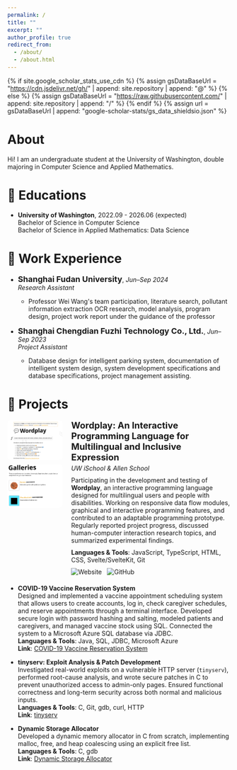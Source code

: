 ```yaml
---
permalink: /
title: ""
excerpt: ""
author_profile: true
redirect_from: 
  - /about/
  - /about.html
---
```


{% if site.google_scholar_stats_use_cdn %}
{% assign gsDataBaseUrl = "https://cdn.jsdelivr.net/gh/" | append: site.repository | append: "@" %}
{% else %}
{% assign gsDataBaseUrl = "https://raw.githubusercontent.com/" | append: site.repository | append: "/" %}
{% endif %}
{% assign url = gsDataBaseUrl | append: "google-scholar-stats/gs_data_shieldsio.json" %}

<span class='anchor' id='about-me'></span>

# About
Hi! I am an undergraduate student at the University of Washington, double majoring in Computer Science and Applied Mathematics.

# 📖 Educations
-  **University of Washington**, 2022.09 - 2026.06 (expected)<br>
Bachelor of Science in Computer Science<br>
Bachelor of Science in Applied Mathematics: Data Science

# 💼 Work Experience

- <span style="font-size: 18px;"><strong>Shanghai Fudan University</strong></span>, *Jun–Sep 2024*  
  *Research Assistant*  
  - Professor Wei Wang's team participation, literature search, pollutant information extraction OCR research, model analysis, program design, project work report under the guidance of the professor

- <span style="font-size: 18px;"><strong>Shanghai Chengdian Fuzhi Technology Co., Ltd.</strong></span>, *Jun–Sep 2023*  
  *Project Assistant*  
  - Database design for intelligent parking system, documentation of intelligent system design, system development specifications and database specifications, project management assisting.

# 🏅 Projects
<div style="display: flex; align-items: flex-start; margin-bottom: 20px;">
  <div style="display: flex; flex-direction: column; gap: 10px; width: 1000px; margin-right: 20px;">
    <img src="/images/wordplay1.png" alt="Screenshot 1" style="width: 100%; border-radius: 6px;">
    <img src="/images/wordplay2.png" alt="Screenshot 2" style="width: 100%; border-radius: 6px;">
  </div>

  <div>
    <div style="font-size: 20px; font-weight: bold;">
      Wordplay: An Interactive Programming Language for Multilingual and Inclusive Expression
    </div>
    <div style="margin: 4px 0; font-style: italic;">
      UW iSchool & Allen School
    </div>
    <div style="margin: 10px 0;">
      Participating in the development and testing of <strong>Wordplay</strong>, an interactive programming language designed for multilingual users and people with disabilities. Working on responsive data flow modules, graphical and interactive programming features, and contributed to an adaptable programming prototype. Regularly reported project progress, discussed human-computer interaction research topics, and summarized experimental findings.  
    </div>
    <div style="margin: 6px 0;">
      <strong>Languages & Tools</strong>: JavaScript, TypeScript, HTML, CSS, Svelte/SvelteKit, Git
    </div>
    <div style="margin-top: 10px;">
      <a href="https://wordplay.dev/" style="text-decoration: none; margin-right: 8px;">
        <img src="https://img.shields.io/badge/🌐-Wordplay website-blue?style=flat" alt="Website">
      </a>
      <a href="https://github.com/wordplaydev/wordplay" style="text-decoration: none;">
        <img src="https://img.shields.io/badge/🧠-GitHub-black?style=flat" alt="GitHub">
      </a>
    </div>
  </div>
</div>


- **COVID-19 Vaccine Reservation System** <br>
  Designed and implemented a vaccine appointment scheduling system that allows users to create accounts, log in, check caregiver schedules, and reserve appointments through a terminal interface. Developed secure login with password hashing and salting, modeled patients and caregivers, and managed vaccine stock using SQL. Connected the system to a Microsoft Azure SQL database via JDBC. <br> 
  **Languages & Tools**: Java, SQL, JDBC, Microsoft Azure <br>
  **Link**: [COVID-19 Vaccine Reservation System](https://github.com/lantinglu/COVID-19-Vaccine-Reservation-System)

- **tinyserv: Exploit Analysis & Patch Development**  
  Investigated real-world exploits on a vulnerable HTTP server (`tinyserv`), performed root-cause analysis, and wrote secure patches in C to prevent unauthorized access to admin-only pages. Ensured functional correctness and long-term security across both normal and malicious inputs. <br>
  **Languages & Tools**: C, Git, gdb, curl, HTTP  <br>
  **Link**: [tinyserv](https://github.com/lantinglu/tinyserv)

- **Dynamic Storage Allocator**   
  Developed a dynamic memory allocator in C from scratch, implementing malloc, free, and heap coalescing using an explicit free list. <br>
  **Languages & Tools**: C, gdb <br>
  **Link**: [Dynamic Storage Allocator](https://github.com/lantinglu/CSE351-The-Hardware-Software-Interface/tree/main/lab5)




